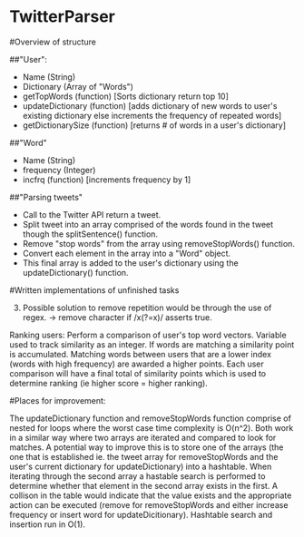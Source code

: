# TwitterParser

#Overview of structure

##"User": 

- Name (String)
- Dictionary (Array of "Words")
- getTopWords (function) [Sorts dictionary return top 10]
- updateDictionary (function) [adds dictionary of new words to user's existing dictionary else increments the frequency of repeated words]
- getDictionarySize (function) [returns # of words in a user's dictionary]

##"Word"
- Name (String)
- frequency (Integer)
- incfrq (function) [increments frequency by 1]

##"Parsing tweets"
- Call to the Twitter API return a tweet.
- Split tweet into an array comprised of the words found in the tweet though the splitSentence() function.
- Remove "stop words" from the array using removeStopWords() function.
- Convert each element in the array into a "Word" object.
- This final array is added to the user's dictionary using the updateDictionary() function.




#Written implementations of unfinished tasks

3) Possible solution to remove repetition would be through the use of regex. ->   remove character if /x(?=x)/ asserts true.

Ranking users: Perform a comparison of user's top word vectors. Variable used to track similarity as an integer. If words are matching a similarity point is accumulated. Matching words between users that are a lower index (words with high frequency) are awarded a higher points. Each user comparison will have a final total of similarity points which is used to determine ranking (ie higher score = higher ranking).





#Places for improvement:

The updateDictionary function and removeStopWords function comprise of nested for loops where the worst case time complexity is O(n^2).
Both work in a similar way where two arrays are iterated and compared to look for matches. A potential way to improve this is to store
one of the arrays (the one that is established ie. the tweet array for removeStopWords and the user's current dictionary for updateDictionary)
into a hashtable. When iterating through the second array a hastable search is performed to determine whether that element in the
second array exists in the first. A collison in the table would indicate that the value exists and the appropriate action can be executed (remove for removeStopWords and either increase frequency or insert word for updateDicitionary).
Hashtable search and insertion run in O(1). 
